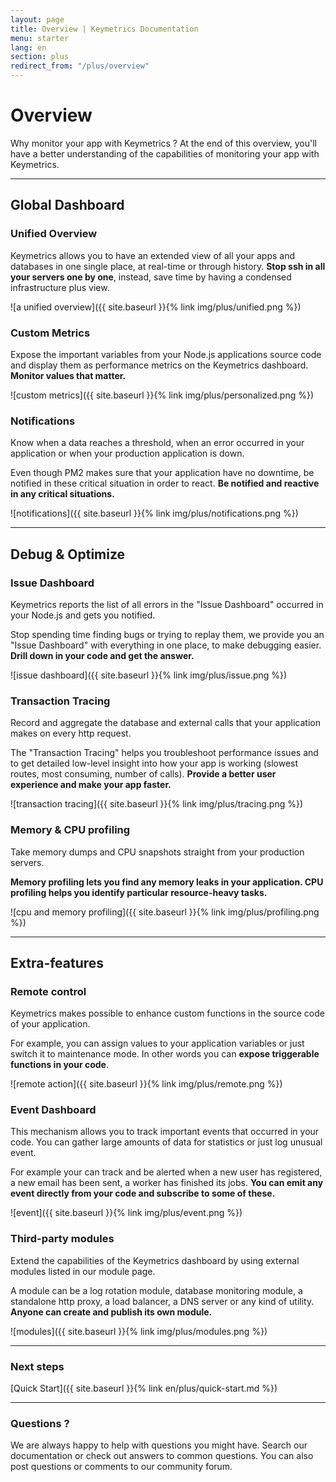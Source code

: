```yaml
---
layout: page
title: Overview | Keymetrics Documentation
menu: starter
lang: en
section: plus
redirect_from: "/plus/overview"
---
```


# Overview

Why monitor your app with Keymetrics ? At the end of this overview, you'll have a better understanding of the capabilities of monitoring your app with Keymetrics.

---

## Global Dashboard

### Unified Overview

Keymetrics allows you to have an extended view of all your apps and databases in one single place, at real-time or through history. **Stop ssh in all your servers one by one**, instead, save time by having a condensed infrastructure plus view.

![a unified overview]({{ site.baseurl }}{% link img/plus/unified.png %})

### Custom Metrics

Expose the important variables from your Node.js applications source code and display them as performance metrics on the Keymetrics dashboard. **Monitor values that matter.**

![custom metrics]({{ site.baseurl }}{% link img/plus/personalized.png %})

### Notifications

Know when a data reaches a threshold, when an error occurred in your application or when your production application is down.

Even though PM2 makes sure that your application have no downtime, be notified in these critical situation in order to react. **Be notified and reactive in any critical situations.**

![notifications]({{ site.baseurl }}{% link img/plus/notifications.png %})

---

## Debug & Optimize

### Issue Dashboard

Keymetrics reports the list of all errors in the "Issue Dashboard" occurred in your Node.js and gets you notified.

Stop spending time finding bugs or trying to replay them, we provide you an "Issue Dashboard" with everything in one place, to make debugging easier. **Drill down in your code and get the answer.**

![issue dashboard]({{ site.baseurl }}{% link img/plus/issue.png %})

### Transaction Tracing

Record and aggregate the database and external calls that your application makes on every http request.

The "Transaction Tracing" helps you troubleshoot performance issues and to get detailed low-level insight into how your app is working (slowest routes, most consuming, number of calls). **Provide a better user experience and make your app faster.**

![transaction tracing]({{ site.baseurl }}{% link img/plus/tracing.png %})

### Memory & CPU profiling

Take memory dumps and CPU snapshots straight from your production servers.

**Memory profiling lets you find any memory leaks in your application. CPU profiling helps you identify particular resource-heavy tasks.**

![cpu and memory profiling]({{ site.baseurl }}{% link img/plus/profiling.png %})

---

## Extra-features

### Remote control

Keymetrics makes possible to enhance custom functions in the source code of your application.

 For example, you can assign values to your application variables or just switch it to maintenance mode. In other words you can **expose triggerable functions in your code**.

![remote action]({{ site.baseurl }}{% link img/plus/remote.png %})

### Event Dashboard

This mechanism allows you to track important events that occurred in your code. You can gather large amounts of data for statistics or just log unusual event.

For example your can track and be alerted when a new user has registered, a new email has been sent, a worker has finished its jobs. **You can emit any event directly from your code and subscribe to some of these.**


![event]({{ site.baseurl }}{% link img/plus/event.png %})

### Third-party modules

Extend the capabilities of the Keymetrics dashboard by using external modules listed in our module page.

A module can be a log rotation module, database monitoring module, a standalone http proxy, a load balancer, a DNS server or any kind of utility. **Anyone can create and publish its own module.**

![modules]({{ site.baseurl }}{% link img/plus/modules.png %})


---

### Next steps

[Quick Start]({{ site.baseurl }}{% link en/plus/quick-start.md %})

---

### Questions ?

We are always happy to help with questions you might have. Search our documentation or check out answers to common questions. You can also post questions or comments to our community forum.


